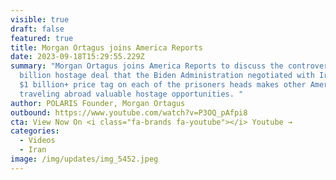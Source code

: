 ```yaml
---
visible: true
draft: false
featured: true
title: Morgan Ortagus joins America Reports
date: 2023-09-18T15:29:55.229Z
summary: "Morgan Ortagus joins America Reports to discuss the controversial $6
  billion hostage deal that the Biden Administration negotiated with Iran. The
  $1 billion+ price tag on each of the prisoners heads makes other Americans
  traveling abroad valuable hostage opportunities. "
author: POLARIS Founder, Morgan Ortagus
outbound: https://www.youtube.com/watch?v=P3OQ_pAfpi8
cta: View Now On <i class="fa-brands fa-youtube"></i> Youtube →
categories:
  - Videos
  - Iran
image: /img/updates/img_5452.jpeg
---
```

